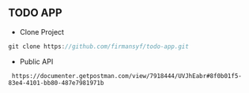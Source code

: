 ## TODO APP

- Clone Project

```js
git clone https://github.com/firmansyf/todo-app.git
```

- Public API

```http
 https://documenter.getpostman.com/view/7918444/UVJhEabr#8f0b01f5-83e4-4101-bb80-487e7981971b
```
